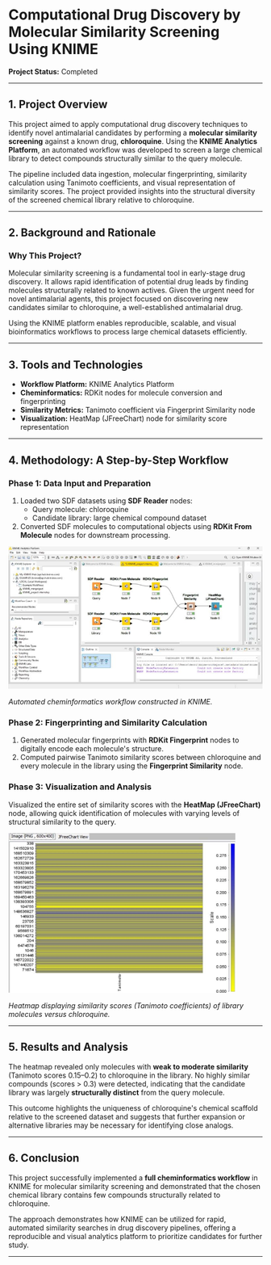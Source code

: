 # Computational Drug Discovery by Molecular Similarity Screening Using KNIME  
**Project Status:** Completed  

---

## 1. Project Overview  

This project aimed to apply computational drug discovery techniques to identify novel antimalarial candidates by performing a **molecular similarity screening** against a known drug, **chloroquine**. Using the **KNIME Analytics Platform**, an automated workflow was developed to screen a large chemical library to detect compounds structurally similar to the query molecule.  

The pipeline included data ingestion, molecular fingerprinting, similarity calculation using Tanimoto coefficients, and visual representation of similarity scores. The project provided insights into the structural diversity of the screened chemical library relative to chloroquine.  

---

## 2. Background and Rationale  

### Why This Project?  
Molecular similarity screening is a fundamental tool in early-stage drug discovery. It allows rapid identification of potential drug leads by finding molecules structurally related to known actives. Given the urgent need for novel antimalarial agents, this project focused on discovering new candidates similar to chloroquine, a well-established antimalarial drug.  

Using the KNIME platform enables reproducible, scalable, and visual bioinformatics workflows to process large chemical datasets efficiently.  

---

## 3. Tools and Technologies  

- **Workflow Platform:** KNIME Analytics Platform  
- **Cheminformatics:** RDKit nodes for molecule conversion and fingerprinting  
- **Similarity Metrics:** Tanimoto coefficient via Fingerprint Similarity node  
- **Visualization:** HeatMap (JFreeChart) node for similarity score representation  

---

## 4. Methodology: A Step-by-Step Workflow  

### Phase 1: Data Input and Preparation  
1. Loaded two SDF datasets using **SDF Reader** nodes:  
   - Query molecule: chloroquine  
   - Candidate library: large chemical compound dataset  
2. Converted SDF molecules to computational objects using **RDKit From Molecule** nodes for downstream processing.  

<img src="images/Cheminformatics Analysis using KNIME.jpg" width="600"/>  

*Automated cheminformatics workflow constructed in KNIME.*  

### Phase 2: Fingerprinting and Similarity Calculation  
1. Generated molecular fingerprints with **RDKit Fingerprint** nodes to digitally encode each molecule's structure.  
2. Computed pairwise Tanimoto similarity scores between chloroquine and every molecule in the library using the **Fingerprint Similarity** node.  

### Phase 3: Visualization and Analysis  
Visualized the entire set of similarity scores with the **HeatMap (JFreeChart)** node, allowing quick identification of molecules with varying levels of structural similarity to the query.  

<img src="images/Heatmap Representation of Molecules Similar to the Query Molecule.jpg" width="450"/>  

*Heatmap displaying similarity scores (Tanimoto coefficients) of library molecules versus chloroquine.*  

---

## 5. Results and Analysis  

The heatmap revealed only molecules with **weak to moderate similarity** (Tanimoto scores 0.15–0.2) to chloroquine in the library. No highly similar compounds (scores > 0.3) were detected, indicating that the candidate library was largely **structurally distinct** from the query molecule.  

This outcome highlights the uniqueness of chloroquine's chemical scaffold relative to the screened dataset and suggests that further expansion or alternative libraries may be necessary for identifying close analogs.  

---

## 6. Conclusion  

This project successfully implemented a **full cheminformatics workflow** in KNIME for molecular similarity screening and demonstrated that the chosen chemical library contains few compounds structurally related to chloroquine.  

The approach demonstrates how KNIME can be utilized for rapid, automated similarity searches in drug discovery pipelines, offering a reproducible and visual analytics platform to prioritize candidates for further study.  

---
